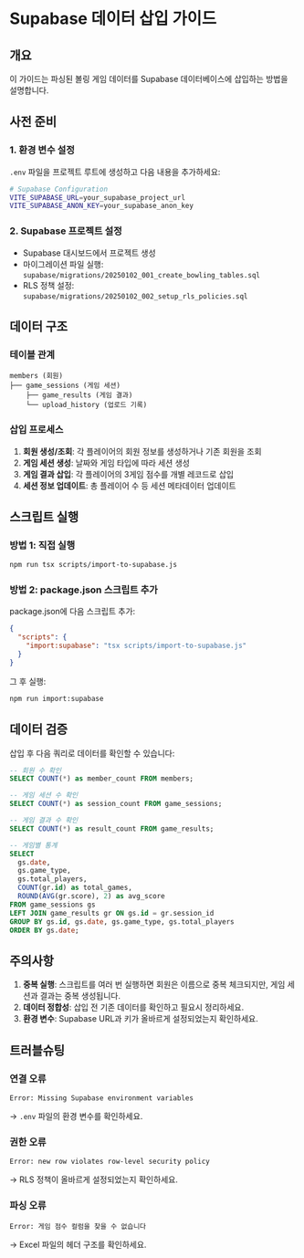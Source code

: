 # Supabase 데이터 삽입 가이드

## 개요
이 가이드는 파싱된 볼링 게임 데이터를 Supabase 데이터베이스에 삽입하는 방법을 설명합니다.

## 사전 준비

### 1. 환경 변수 설정
`.env` 파일을 프로젝트 루트에 생성하고 다음 내용을 추가하세요:

```bash
# Supabase Configuration
VITE_SUPABASE_URL=your_supabase_project_url
VITE_SUPABASE_ANON_KEY=your_supabase_anon_key
```

### 2. Supabase 프로젝트 설정
- Supabase 대시보드에서 프로젝트 생성
- 마이그레이션 파일 실행: `supabase/migrations/20250102_001_create_bowling_tables.sql`
- RLS 정책 설정: `supabase/migrations/20250102_002_setup_rls_policies.sql`

## 데이터 구조

### 테이블 관계
```
members (회원)
├── game_sessions (게임 세션)
    ├── game_results (게임 결과)
    └── upload_history (업로드 기록)
```

### 삽입 프로세스
1. **회원 생성/조회**: 각 플레이어의 회원 정보를 생성하거나 기존 회원을 조회
2. **게임 세션 생성**: 날짜와 게임 타입에 따라 세션 생성
3. **게임 결과 삽입**: 각 플레이어의 3게임 점수를 개별 레코드로 삽입
4. **세션 정보 업데이트**: 총 플레이어 수 등 세션 메타데이터 업데이트

## 스크립트 실행

### 방법 1: 직접 실행
```bash
npm run tsx scripts/import-to-supabase.js
```

### 방법 2: package.json 스크립트 추가
package.json에 다음 스크립트 추가:
```json
{
  "scripts": {
    "import:supabase": "tsx scripts/import-to-supabase.js"
  }
}
```

그 후 실행:
```bash
npm run import:supabase
```

## 데이터 검증

삽입 후 다음 쿼리로 데이터를 확인할 수 있습니다:

```sql
-- 회원 수 확인
SELECT COUNT(*) as member_count FROM members;

-- 게임 세션 수 확인  
SELECT COUNT(*) as session_count FROM game_sessions;

-- 게임 결과 수 확인
SELECT COUNT(*) as result_count FROM game_results;

-- 게임별 통계
SELECT 
  gs.date,
  gs.game_type,
  gs.total_players,
  COUNT(gr.id) as total_games,
  ROUND(AVG(gr.score), 2) as avg_score
FROM game_sessions gs
LEFT JOIN game_results gr ON gs.id = gr.session_id
GROUP BY gs.id, gs.date, gs.game_type, gs.total_players
ORDER BY gs.date;
```

## 주의사항

1. **중복 실행**: 스크립트를 여러 번 실행하면 회원은 이름으로 중복 체크되지만, 게임 세션과 결과는 중복 생성됩니다.
2. **데이터 정합성**: 삽입 전 기존 데이터를 확인하고 필요시 정리하세요.
3. **환경 변수**: Supabase URL과 키가 올바르게 설정되었는지 확인하세요.

## 트러블슈팅

### 연결 오류
```
Error: Missing Supabase environment variables
```
→ `.env` 파일의 환경 변수를 확인하세요.

### 권한 오류
```
Error: new row violates row-level security policy
```
→ RLS 정책이 올바르게 설정되었는지 확인하세요.

### 파싱 오류
```
Error: 게임 점수 컬럼을 찾을 수 없습니다
```
→ Excel 파일의 헤더 구조를 확인하세요.
